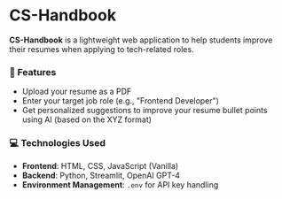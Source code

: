 # CS-Handbook

**CS-Handbook** is a lightweight web application to help students improve their resumes when applying to tech-related roles.

### 🌟 Features

- Upload your resume as a PDF
- Enter your target job role (e.g., "Frontend Developer")
- Get personalized suggestions to improve your resume bullet points using AI (based on the XYZ format)

### 💻 Technologies Used

- **Frontend**: HTML, CSS, JavaScript (Vanilla)
- **Backend**: Python, Streamlit, OpenAI GPT-4
- **Environment Management**: `.env` for API key handling